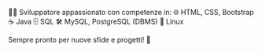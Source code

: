 👨‍💻 Sviluppatore appassionato con competenze in:
🌐 HTML, CSS, Bootstrap
☕ Java
🗄️ SQL
🛠️ MySQL, PostgreSQL (DBMS)
🐧 Linux

Sempre pronto per nuove sfide e progetti! 🚀
